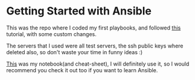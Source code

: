# Getting Started with Ansible 

This was the repo where I coded my first playbooks, and followed [this](https://www.youtube.com/playlist?list=PLT98CRl2KxKEUHie1m24-wkyHpEsa4Y70) tutorial, with some custom changes.

The servers that I used were all test servers, the ssh public keys where deleted also, so don't waste your time in funny ideas :)

[This](https://github.com/neginkheirmand/Ansible-GettingStarted/blob/master/getting-started/ansible-cheatsheet.md) was my notebook(and cheat-sheet), I will definitely use it, so I would recommend you check it out too if you want to learn Ansible.
